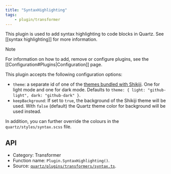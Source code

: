 ```yaml
---
title: "SyntaxHighlighting"
tags:
    - plugin/transformer
---
```


This plugin is used to add syntax highlighting to code blocks in Quartz. See [[syntax highlighting]] for more information.

> [!note]
> For information on how to add, remove or configure plugins, see the [[Configuration#Plugins|Configuration]] page.

This plugin accepts the following configuration options:

-   `theme`: a separate id of one of the [themes bundled with Shikiji](https://shikiji.netlify.app/themes). One for light mode and one for dark mode. Defaults to `theme: { light: "github-light", dark: "github-dark" }`.
-   `keepBackground`: If set to `true`, the background of the Shikiji theme will be used. With `false` (default) the Quartz theme color for background will be used instead.

In addition, you can further override the colours in the `quartz/styles/syntax.scss` file.

## API

-   Category: Transformer
-   Function name: `Plugin.SyntaxHighlighting()`.
-   Source: [`quartz/plugins/transformers/syntax.ts`](https://github.com/jackyzha0/quartz/blob/v4/quartz/plugins/transformers/syntax.ts).
